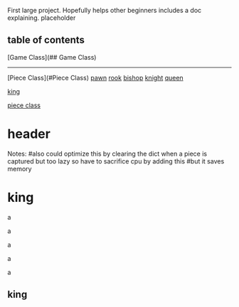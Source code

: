 First large project. Hopefully helps other beginners includes a doc explaining. 
placeholder
## table of contents
[Game Class](## Game Class)

***
[Piece Class](#Piece Class)
[pawn](#pawn)
[rook](#rook)
[bishop](#bishop)
[knight](#night)
[queen](#queen)

[king](##king)

[piece class](#header)


# header
Notes:        #also could optimize this by clearing the dict when a piece is captured but too lazy so have to sacrifice cpu by adding this
        #but it saves memory
# king






a


a


a






a











a


## king
